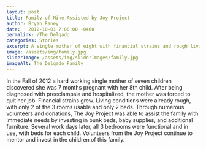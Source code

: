 ```yaml
---
layout: post
title: Family of Nine Assisted by Joy Project
author: Bryan Raney
date:   2012-10-01 7:00:00 -0400
permalink: /The_Delgado
categories: Stories
excerpt: A single mother of eight with financial strains and rough living conditions was assisted by numerous volunteers and donations
image: /assets/img/family.jpg
sliderImage: /assets/img/sliderImages/family.jpg
imageAlt: The Delgado Family
---
```


In the Fall of 2012  a hard working single mother of seven children discovered she was 7 months pregnant with her 8th child. After being diagnosed with preeclampsia and hospitalized, the mother was forced to quit her job. Financial strains grew. Living conditions were already rough, with only 2 of the 3 rooms usable and only 2 beds. Through numerous volunteers and donations, The Joy Project was able to assist the family with immediate needs by investing in bunk beds, baby supplies, and additional furniture. Several work days later, all 3 bedrooms were functional and in use, with beds for each child. Volunteers from the Joy Project continue to mentor and invest in the children of this family.
